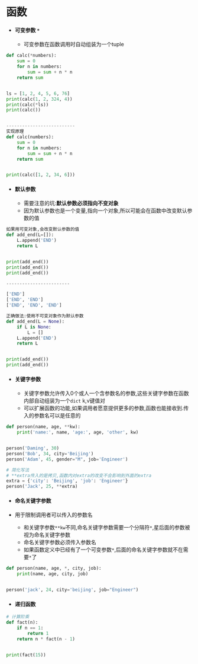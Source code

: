 # 函数

- #### 可变参数 `*`

  - 可变参数在函数调用时自动组装为一个tuple

```python
def calc(*numbers):
    sum = 0
    for n in numbers:
        sum = sum + n * n
    return sum


ls = [1, 2, 4, 5, 6, 76]
print(calc(1, 2, 324, 4))
print(calc(*ls))
print(calc())


--------------------------
实现原理
def calc(numbers):
    sum = 0
    for n in numbers:
        sum = sum + n * n
    return sum


print(calc([1, 2, 34, 6]))
```

- #### 默认参数

  - 需要注意的坑:**默认参数必须指向不变对象**
  - 因为默认参数也是一个变量,指向一个对象,所以可能会在函数中改变默认参数的值

```python
如果用可变对象,会改变默认参数的值
def add_end(L=[]):
    L.append('END')
    return L


print(add_end())
print(add_end())
print(add_end())

------------------------

['END']
['END', 'END']
['END', 'END', 'END']
```

```python
正确做法:使用不可变对象作为默认参数
def add_end(L = None):
    if L is None:
        L = []
    L.append('END')
    return L


print(add_end())
print(add_end())
```

- #### 关键字参数

  - 关键字参数允许传入0个或人一个含参数名的参数,这些关键字参数在函数内部自动组装为一个`dict` k,v键值对
  - 可以扩展函数的功能,如果调用者愿意提供更多的参数,函数也能接收到.传入的参数名可以是任意的

```python
def person(name, age, **kw):
    print('name:', name, 'age:', age, 'other', kw)


person('Daming', 30)
person('Bob', 34, city='Beijing')
person('Adam', 45, gender="M", job='Engineer')

# 简化写法
# **extra传入的是拷贝,函数内对extra的改变不会影响到外面的extra
extra = {'city': 'Beijing', 'job': 'Engineer'}
person('Jack', 25, **extra)
```

- #### 命名关键字参数

- 用于限制调用者可以传入的参数名

  - 和关键字参数`**kw`不同,命名关键字参数需要一个分隔符`*`,星后面的参数被视为命名关键字参数
  - 命名关键字参数必须传入参数名
  - 如果函数定义中已经有了一个可变参数`*`,后面的命名关键字参数就不在需要`*`了

```python
def person(name, age, *, city, job):
    print(name, age, city, job)


person('jack', 24, city='beijing', job="Engineer")
```

- #### 递归函数

```python
# 计算阶乘
def fact(n):
    if n == 1:
        return 1
    return n * fact(n - 1)


print(fact(15))
```

